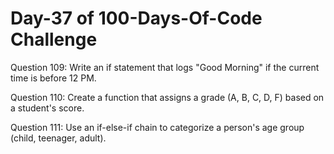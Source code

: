 # Day-37 of 100-Days-Of-Code Challenge

Question 109: Write an if statement that logs "Good Morning" if the current time is before 12 PM.

Question 110: Create a function that assigns a grade (A, B, C, D, F) based on a student's score.

Question 111: Use an if-else-if chain to categorize a person's age group (child, teenager, adult).
